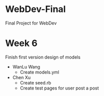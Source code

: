 # WebDev-Final
Final Project for WebDev

# Week 6
Finish first version design of models
- WanLu Wang
  * Create models.yml
- Chen Xu
  * Create seed.rb
  * Create test pages for user post a post

